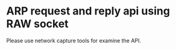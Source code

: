 # ARP request and reply api using RAW socket  
Please use network capture tools for examine the API.  
  
  
